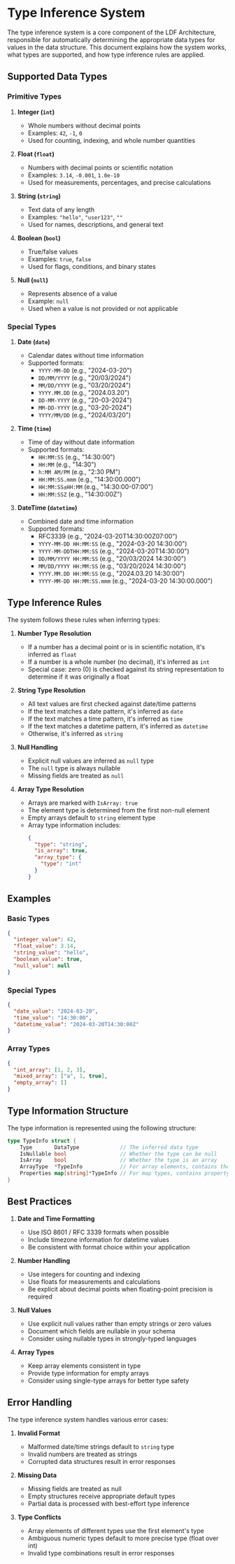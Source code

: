 # Type Inference System

The type inference system is a core component of the LDF Architecture, responsible for automatically determining the appropriate data types for values in the data structure. This document explains how the system works, what types are supported, and how type inference rules are applied.

## Supported Data Types

### Primitive Types

1. **Integer (`int`)**
   - Whole numbers without decimal points
   - Examples: `42`, `-1`, `0`
   - Used for counting, indexing, and whole number quantities

2. **Float (`float`)**
   - Numbers with decimal points or scientific notation
   - Examples: `3.14`, `-0.001`, `1.0e-10`
   - Used for measurements, percentages, and precise calculations

3. **String (`string`)**
   - Text data of any length
   - Examples: `"hello"`, `"user123"`, `""`
   - Used for names, descriptions, and general text

4. **Boolean (`bool`)**
   - True/false values
   - Examples: `true`, `false`
   - Used for flags, conditions, and binary states

5. **Null (`null`)**
   - Represents absence of a value
   - Example: `null`
   - Used when a value is not provided or not applicable

### Special Types

1. **Date (`date`)**
   - Calendar dates without time information
   - Supported formats:
     - `YYYY-MM-DD` (e.g., "2024-03-20")
     - `DD/MM/YYYY` (e.g., "20/03/2024")
     - `MM/DD/YYYY` (e.g., "03/20/2024")
     - `YYYY.MM.DD` (e.g., "2024.03.20")
     - `DD-MM-YYYY` (e.g., "20-03-2024")
     - `MM-DD-YYYY` (e.g., "03-20-2024")
     - `YYYY/MM/DD` (e.g., "2024/03/20")

2. **Time (`time`)**
   - Time of day without date information
   - Supported formats:
     - `HH:MM:SS` (e.g., "14:30:00")
     - `HH:MM` (e.g., "14:30")
     - `h:MM AM/PM` (e.g., "2:30 PM")
     - `HH:MM:SS.mmm` (e.g., "14:30:00.000")
     - `HH:MM:SS±HH:MM` (e.g., "14:30:00-07:00")
     - `HH:MM:SSZ` (e.g., "14:30:00Z")

3. **DateTime (`datetime`)**
   - Combined date and time information
   - Supported formats:
     - RFC3339 (e.g., "2024-03-20T14:30:00Z07:00")
     - `YYYY-MM-DD HH:MM:SS` (e.g., "2024-03-20 14:30:00")
     - `YYYY-MM-DDTHH:MM:SS` (e.g., "2024-03-20T14:30:00")
     - `DD/MM/YYYY HH:MM:SS` (e.g., "20/03/2024 14:30:00")
     - `MM/DD/YYYY HH:MM:SS` (e.g., "03/20/2024 14:30:00")
     - `YYYY.MM.DD HH:MM:SS` (e.g., "2024.03.20 14:30:00")
     - `YYYY-MM-DD HH:MM:SS.mmm` (e.g., "2024-03-20 14:30:00.000")

## Type Inference Rules

The system follows these rules when inferring types:

1. **Number Type Resolution**
   - If a number has a decimal point or is in scientific notation, it's inferred as `float`
   - If a number is a whole number (no decimal), it's inferred as `int`
   - Special case: zero (0) is checked against its string representation to determine if it was originally a float

2. **String Type Resolution**
   - All text values are first checked against date/time patterns
   - If the text matches a date pattern, it's inferred as `date`
   - If the text matches a time pattern, it's inferred as `time`
   - If the text matches a datetime pattern, it's inferred as `datetime`
   - Otherwise, it's inferred as `string`

3. **Null Handling**
   - Explicit null values are inferred as `null` type
   - The `null` type is always nullable
   - Missing fields are treated as `null`

4. **Array Type Resolution**
   - Arrays are marked with `IsArray: true`
   - The element type is determined from the first non-null element
   - Empty arrays default to `string` element type
   - Array type information includes:
     ```json
     {
       "type": "string",
       "is_array": true,
       "array_type": {
         "type": "int"
       }
     }
     ```

## Examples

### Basic Types
```json
{
  "integer_value": 42,
  "float_value": 3.14,
  "string_value": "hello",
  "boolean_value": true,
  "null_value": null
}
```

### Special Types
```json
{
  "date_value": "2024-03-20",
  "time_value": "14:30:00",
  "datetime_value": "2024-03-20T14:30:00Z"
}
```

### Array Types
```json
{
  "int_array": [1, 2, 3],
  "mixed_array": ["a", 1, true],
  "empty_array": []
}
```

## Type Information Structure

The type information is represented using the following structure:

```go
type TypeInfo struct {
    Type       DataType             // The inferred data type
    IsNullable bool                 // Whether the type can be null
    IsArray    bool                 // Whether the type is an array
    ArrayType  *TypeInfo            // For array elements, contains the type of array elements
    Properties map[string]*TypeInfo // For map types, contains property types
}
```

## Best Practices

1. **Date and Time Formatting**
   - Use ISO 8601 / RFC 3339 formats when possible
   - Include timezone information for datetime values
   - Be consistent with format choice within your application

2. **Number Handling**
   - Use integers for counting and indexing
   - Use floats for measurements and calculations
   - Be explicit about decimal points when floating-point precision is required

3. **Null Values**
   - Use explicit null values rather than empty strings or zero values
   - Document which fields are nullable in your schema
   - Consider using nullable types in strongly-typed languages

4. **Array Types**
   - Keep array elements consistent in type
   - Provide type information for empty arrays
   - Consider using single-type arrays for better type safety

## Error Handling

The type inference system handles various error cases:

1. **Invalid Format**
   - Malformed date/time strings default to `string` type
   - Invalid numbers are treated as strings
   - Corrupted data structures result in error responses

2. **Missing Data**
   - Missing fields are treated as null
   - Empty structures receive appropriate default types
   - Partial data is processed with best-effort type inference

3. **Type Conflicts**
   - Array elements of different types use the first element's type
   - Ambiguous numeric types default to more precise type (float over int)
   - Invalid type combinations result in error responses
